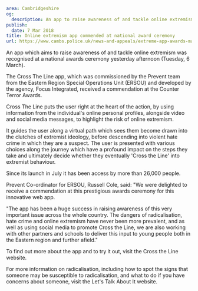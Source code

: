 ```yaml
area: Cambridgeshire
og:
  description: An app to raise awareness of and tackle online extremism recognised at national awards ceremony.
publish:
  date: 7 Mar 2018
title: Online extremism app commended at national award ceremony
url: https://www.cambs.police.uk/news-and-appeals/extreme-app-awards-march18
```

An app which aims to raise awareness of and tackle online extremism was recognised at a national awards ceremony yesterday afternoon (Tuesday, 6 March).

The Cross The Line app, which was commissioned by the Prevent team from the Eastern Region Special Operations Unit (ERSOU) and developed by the agency, Focus Integrated, received a commendation at the Counter Terror Awards.

Cross The Line puts the user right at the heart of the action, by using information from the individual's online personal profiles, alongside video and social media messages, to highlight the risk of online extremism.

It guides the user along a virtual path which sees them become drawn into the clutches of extremist ideology, before descending into violent hate crime in which they are a suspect. The user is presented with various choices along the journey which have a profound impact on the steps they take and ultimately decide whether they eventually 'Cross the Line' into extremist behaviour.

Since its launch in July it has been access by more than 26,000 people.

Prevent Co-ordinator for ERSOU, Russell Cole, said: "We were delighted to receive a commendation at this prestigious awards ceremony for this innovative web app.

"The app has been a huge success in raising awareness of this very important issue across the whole country. The dangers of radicalisation, hate crime and online extremism have never been more prevalent, and as well as using social media to promote Cross the Line, we are also working with other partners and schools to deliver this input to young people both in the Eastern region and further afield."

To find out more about the app and to try it out, visit the Cross the Line website.

For more information on radicalisation, including how to spot the signs that someone may be susceptible to radicalisation, and what to do if you have concerns about someone, visit the Let's Talk About It website.
